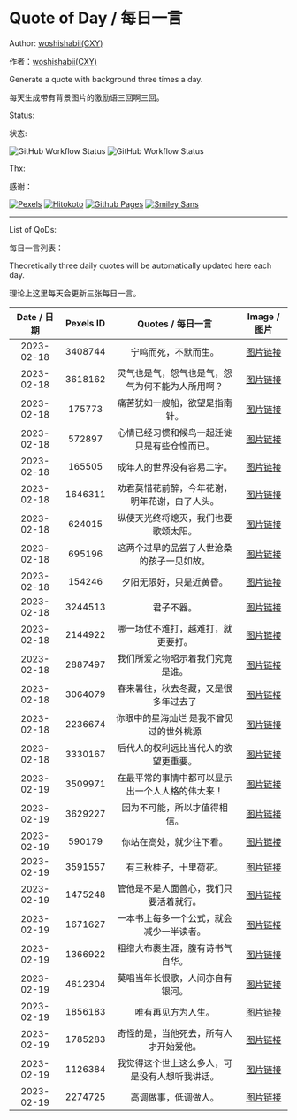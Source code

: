 # Quote of Day / 每日一言

Author: [woshishabii(CXY)](https://github.com/woshishabii)

作者：[woshishabii(CXY)](https://github.com/woshishabii)

Generate a quote with background three times a day.

每天生成带有背景图片的激励语三回啊三回。

Status:

状态:

![GitHub Workflow Status](https://img.shields.io/github/actions/workflow/status/Creep-Among-Projects/CAP-Pages/qod.yml?label=QODGEN&style=for-the-badge&color=66ccff)
![GitHub Workflow Status](https://img.shields.io/github/actions/workflow/status/Creep-Among-Projects/CAP-Pages/MkDocsDeploy.yml?label=MKDOCS&style=for-the-badge&color=66ccff)

Thx:

感谢：

[![Pexels](https://images.pexels.com/lib/api/pexels.png "Photos Provided by Pexels")](https://pexels.com)
[![Hitokoto](https://developer.hitokoto.cn/logo.png "Quote Provided by Hitokoto")](https://hitokoto.cn)
[![Github Pages](https://github.githubassets.com/images/mona-loading-dark.gif "Github")](https://github.com)
[![Smiley Sans](https://raw.githubusercontent.com/atelier-anchor/smiley-sans/main/docs/images/smiley-sans.light.svg "Smiley Sans")](https://github.com/atelier-anchor/smiley-sans)

---

List of QoDs:

每日一言列表：

Theoretically three daily quotes will be automatically updated here each day.

理论上这里每天会更新三张每日一言。

| Date / 日期 |Pexels ID|Quotes / 每日一言|Image / 图片|
|:-----------:|:-------:|:--------------:|:----------:|
|2023-02-18|3408744|宁鸣而死，不默而生。|[图片链接](./qods/3408744.jpg)|
|2023-02-18|3618162|灵气也是气，怨气也是气，怨气为何不能为人所用啊？|[图片链接](./qods/3618162.jpg)|
|2023-02-18|175773|痛苦犹如一艘船，欲望是指南针。|[图片链接](./qods/175773.jpg)|
|2023-02-18|572897|心情已经习惯和候鸟一起迁徙只是有些仓惶而已。|[图片链接](./qods/572897.jpg)|
|2023-02-18|165505|成年人的世界没有容易二字。|[图片链接](./qods/165505.jpg)|
|2023-02-18|1646311|劝君莫惜花前醉，今年花谢，明年花谢，白了人头。|[图片链接](./qods/1646311.jpg)|
|2023-02-18|624015|纵使天光终将熄灭，我们也要歌颂太阳。|[图片链接](./qods/624015.bmp)|
|2023-02-18|695196|这两个过早的品尝了人世沧桑的孩子一见如故。|[图片链接](./qods/695196.bmp)|
|2023-02-18|154246|夕阳无限好，只是近黄昏。|[图片链接](./qods/154246.bmp)|
|2023-02-18|3244513|君子不器。|[图片链接](./qods/3244513.bmp)|
|2023-02-18|2144922|哪一场仗不难打，越难打，就更要打。|[图片链接](./qods/2144922.bmp)|
|2023-02-18|2887497|我们所爱之物昭示着我们究竟是谁。|[图片链接](./qods/2887497.bmp)|
|2023-02-18|3064079|春来暑往，秋去冬藏，又是很多年过去了|[图片链接](./qods/3064079.bmp)|
|2023-02-18|2236674|你眼中的星海灿烂 是我不曾见过的世外桃源|[图片链接](./qods/2236674.bmp)|
|2023-02-18|3330167|后代人的权利远比当代人的欲望更重要。|[图片链接](./qods/3330167.bmp)|
|2023-02-19|3509971|在最平常的事情中都可以显示出一个人人格的伟大来！|[图片链接](./qods/3509971.bmp)|
|2023-02-19|3629227|因为不可能，所以才值得相信。|[图片链接](./qods/3629227.bmp)|
|2023-02-19|590179|你站在高处，就少往下看。|[图片链接](./qods/590179.bmp)|
|2023-02-19|3591557|有三秋桂子，十里荷花。|[图片链接](./qods/3591557.bmp)|
|2023-02-19|1475248|管他是不是人面兽心，我们只要活着就行。|[图片链接](./qods/1475248.bmp)|
|2023-02-19|1671627|一本书上每多一个公式，就会减少一半读者。|[图片链接](./qods/1671627.bmp)|
|2023-02-19|1366922|粗缯大布裹生涯，腹有诗书气自华。|[图片链接](./qods/1366922.jpg)|
|2023-02-19|4612304|莫唱当年长恨歌，人间亦自有银河。|[图片链接](./qods/4612304.jpg)|
|2023-02-19|1856183|唯有再见方为人生。|[图片链接](./qods/1856183.jpg)|
|2023-02-19|1785283|奇怪的是，当他死去，所有人才开始爱他。|[图片链接](./qods/1785283.jpg)|
|2023-02-19|1126384|我觉得这个世上这么多人，可是没有人想听我讲话。|[图片链接](./qods/1126384.jpg)|
|2023-02-19|2274725|高调做事，低调做人。|[图片链接](./qods/2274725.jpg)|
